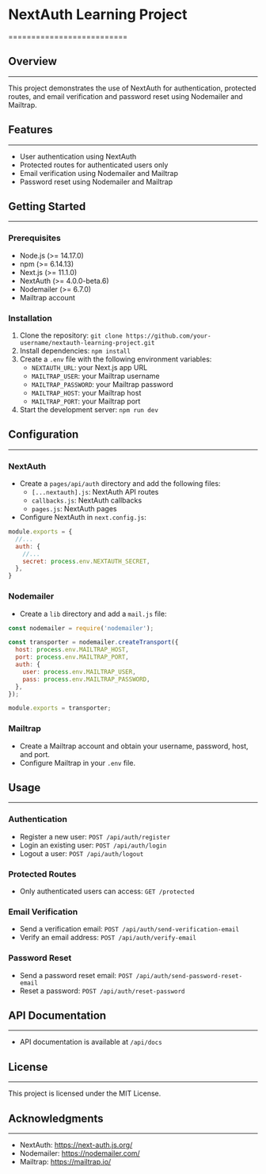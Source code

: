 
# NextAuth Learning Project
==========================

## Overview
------------

This project demonstrates the use of NextAuth for authentication, protected routes, and email verification and password reset using Nodemailer and Mailtrap.

## Features
------------

* User authentication using NextAuth
* Protected routes for authenticated users only
* Email verification using Nodemailer and Mailtrap
* Password reset using Nodemailer and Mailtrap

## Getting Started
-------------------

### Prerequisites

* Node.js (>= 14.17.0)
* npm (>= 6.14.13)
* Next.js (>= 11.1.0)
* NextAuth (>= 4.0.0-beta.6)
* Nodemailer (>= 6.7.0)
* Mailtrap account

### Installation

1. Clone the repository: `git clone https://github.com/your-username/nextauth-learning-project.git`
2. Install dependencies: `npm install`
3. Create a `.env` file with the following environment variables:
	* `NEXTAUTH_URL`: your Next.js app URL
	* `MAILTRAP_USER`: your Mailtrap username
	* `MAILTRAP_PASSWORD`: your Mailtrap password
	* `MAILTRAP_HOST`: your Mailtrap host
	* `MAILTRAP_PORT`: your Mailtrap port
4. Start the development server: `npm run dev`

## Configuration
---------------

### NextAuth

* Create a `pages/api/auth` directory and add the following files:
	+ `[...nextauth].js`: NextAuth API routes
	+ `callbacks.js`: NextAuth callbacks
	+ `pages.js`: NextAuth pages
* Configure NextAuth in `next.config.js`:
```javascript
module.exports = {
  //...
  auth: {
    //...
    secret: process.env.NEXTAUTH_SECRET,
  },
}
```

### Nodemailer

* Create a `lib` directory and add a `mail.js` file:
```javascript
const nodemailer = require('nodemailer');

const transporter = nodemailer.createTransport({
  host: process.env.MAILTRAP_HOST,
  port: process.env.MAILTRAP_PORT,
  auth: {
    user: process.env.MAILTRAP_USER,
    pass: process.env.MAILTRAP_PASSWORD,
  },
});

module.exports = transporter;
```

### Mailtrap

* Create a Mailtrap account and obtain your username, password, host, and port.
* Configure Mailtrap in your `.env` file.

## Usage
-----

### Authentication

* Register a new user: `POST /api/auth/register`
* Login an existing user: `POST /api/auth/login`
* Logout a user: `POST /api/auth/logout`

### Protected Routes

* Only authenticated users can access: `GET /protected`

### Email Verification

* Send a verification email: `POST /api/auth/send-verification-email`
* Verify an email address: `POST /api/auth/verify-email`

### Password Reset

* Send a password reset email: `POST /api/auth/send-password-reset-email`
* Reset a password: `POST /api/auth/reset-password`

## API Documentation
--------------------

* API documentation is available at `/api/docs`

## License
-------

This project is licensed under the MIT License.

## Acknowledgments
---------------

* NextAuth: <https://next-auth.js.org/>
* Nodemailer: <https://nodemailer.com/>
* Mailtrap: <https://mailtrap.io/>